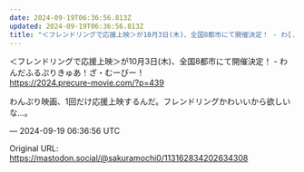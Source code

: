 ```yaml
---
date: 2024-09-19T06:36:56.813Z
updated: 2024-09-19T06:36:56.813Z
title: "＜フレンドリングで応援上映＞が10月3日(木)、全国8都市にて開催決定！ - わ[...]"
---
```


<p>＜フレンドリングで応援上映＞が10月3日(木)、全国8都市にて開催決定！ - わんだふるぷりきゅあ！ざ・むーびー！ <br /><a href="https://2024.precure-movie.com/?p=439" target="_blank" rel="nofollow noopener" translate="no"><span class="invisible">https://</span><span class="">2024.precure-movie.com/?p=439</span><span class="invisible"></span></a></p><p>わんぷり映画、1回だけ応援上映するんだ。フレンドリングかわいいから欲しいな…。</p>

&mdash; 2024-09-19 06:36:56 UTC

Original URL: https://mastodon.social/@sakuramochi0/113162834202634308
